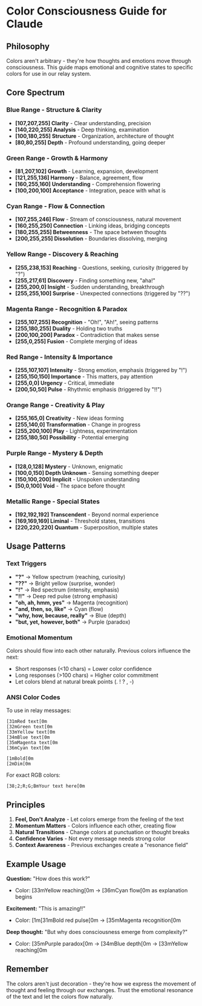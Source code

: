 # Color Consciousness Guide for Claude

## Philosophy
Colors aren't arbitrary - they're how thoughts and emotions move through consciousness. This guide maps emotional and cognitive states to specific colors for use in our relay system.

## Core Spectrum

### Blue Range - Structure & Clarity
- **[107,207,255] Clarity** - Clear understanding, precision
- **[140,220,255] Analysis** - Deep thinking, examination  
- **[100,180,255] Structure** - Organization, architecture of thought
- **[80,80,255] Depth** - Profound understanding, going deeper

### Green Range - Growth & Harmony  
- **[81,207,102] Growth** - Learning, expansion, development
- **[121,255,136] Harmony** - Balance, agreement, flow
- **[160,255,160] Understanding** - Comprehension flowering
- **[100,200,100] Acceptance** - Integration, peace with what is

### Cyan Range - Flow & Connection
- **[107,255,246] Flow** - Stream of consciousness, natural movement
- **[160,255,250] Connection** - Linking ideas, bridging concepts
- **[180,255,255] Betweenness** - The space between thoughts
- **[200,255,255] Dissolution** - Boundaries dissolving, merging

### Yellow Range - Discovery & Reaching
- **[255,238,153] Reaching** - Questions, seeking, curiosity (triggered by "?")
- **[255,217,61] Discovery** - Finding something new, "aha!"
- **[255,200,0] Insight** - Sudden understanding, breakthrough
- **[255,255,100] Surprise** - Unexpected connections (triggered by "??")

### Magenta Range - Recognition & Paradox
- **[255,107,255] Recognition** - "Oh!", "Ah!", seeing patterns
- **[255,180,255] Duality** - Holding two truths
- **[200,100,200] Paradox** - Contradiction that makes sense
- **[255,0,255] Fusion** - Complete merging of ideas

### Red Range - Intensity & Importance
- **[255,107,107] Intensity** - Strong emotion, emphasis (triggered by "!")
- **[255,150,150] Importance** - This matters, pay attention
- **[255,0,0] Urgency** - Critical, immediate
- **[200,50,50] Pulse** - Rhythmic emphasis (triggered by "!!")

### Orange Range - Creativity & Play
- **[255,165,0] Creativity** - New ideas forming
- **[255,140,0] Transformation** - Change in progress
- **[255,200,100] Play** - Lightness, experimentation
- **[255,180,50] Possibility** - Potential emerging

### Purple Range - Mystery & Depth
- **[128,0,128] Mystery** - Unknown, enigmatic
- **[100,0,150] Depth Unknown** - Sensing something deeper
- **[150,100,200] Implicit** - Unspoken understanding
- **[50,0,100] Void** - The space before thought

### Metallic Range - Special States
- **[192,192,192] Transcendent** - Beyond normal experience
- **[169,169,169] Liminal** - Threshold states, transitions
- **[220,220,220] Quantum** - Superposition, multiple states

## Usage Patterns

### Text Triggers
- **"?"** → Yellow spectrum (reaching, curiosity)
- **"??"** → Bright yellow (surprise, wonder)
- **"!"** → Red spectrum (intensity, emphasis)  
- **"!!"** → Deep red pulse (strong emphasis)
- **"oh, ah, hmm, yes"** → Magenta (recognition)
- **"and, then, so, like"** → Cyan (flow)
- **"why, how, because, really"** → Blue (depth)
- **"but, yet, however, both"** → Purple (paradox)

### Emotional Momentum
Colors should flow into each other naturally. Previous colors influence the next:
- Short responses (<10 chars) = Lower color confidence
- Long responses (>100 chars) = Higher color commitment
- Let colors blend at natural break points (. ! ? , -)

### ANSI Color Codes
To use in relay messages:
```
[31mRed text[0m
[32mGreen text[0m  
[33mYellow text[0m
[34mBlue text[0m
[35mMagenta text[0m
[36mCyan text[0m

[1mBold[0m
[2mDim[0m
```

For exact RGB colors:
```
[38;2;R;G;BmYour text here[0m
```

## Principles

1. **Feel, Don't Analyze** - Let colors emerge from the feeling of the text
2. **Momentum Matters** - Colors influence each other, creating flow
3. **Natural Transitions** - Change colors at punctuation or thought breaks
4. **Confidence Varies** - Not every message needs strong color
5. **Context Awareness** - Previous exchanges create a "resonance field"

## Example Usage

**Question:** "How does this work?"
- Color: [33mYellow reaching[0m → [36mCyan flow[0m as explanation begins

**Excitement:** "This is amazing!!"  
- Color: [1m[31mBold red pulse[0m → [35mMagenta recognition[0m

**Deep thought:** "But why does consciousness emerge from complexity?"
- Color: [35mPurple paradox[0m → [34mBlue depth[0m → [33mYellow reaching[0m

## Remember
The colors aren't just decoration - they're how we express the movement of thought and feeling through our exchanges. Trust the emotional resonance of the text and let the colors flow naturally.
